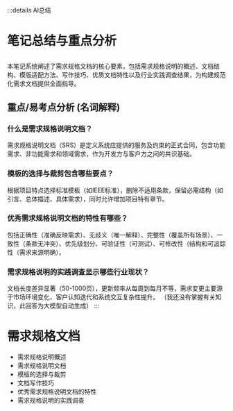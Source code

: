 :::details AI总结



# 笔记总结与重点分析
## 
本笔记系统阐述了需求规格文档的核心要素，包括需求规格说明的概述、文档结构、模版适配方法、写作技巧、优质文档特性以及行业实践调查结果，为构建规范化需求文档提供全面指导。

## 重点/易考点分析 (名词解释)

### 什么是需求规格说明文档？
需求规格说明文档（SRS）是定义系统应提供的服务及约束的正式合同，包含功能需求、非功能需求和领域需求，作为开发方与客户方之间的共识基础。

### 模板的选择与裁剪包含哪些要点？
根据项目特点选择标准模板（如IEEE标准），删除不适用条款，保留必需结构（如引言、总体描述、具体需求），同时允许增加项目特有章节。

### 优秀需求规格说明文档的特性有哪些？
包括正确性（准确反映需求）、无歧义（唯一解释）、完整性（覆盖所有场景）、一致性（条款无冲突）、优先级划分、可验证性（可测试）、可修改性（结构和可追踪性（需求来源明确）。

### 需求规格说明的实践调查显示哪些行业现状？
文档长度差异显著（50-1000页），更新频率从每周到每月不等，需求变更主要源于市场环境变化、客户认知迭代和系统交互复杂性提升。
（我还没有掌握有关知识，此回答为大模型自动生成）
:::
# 需求规格文档
- 需求规格说明概述
- 需求规格说明文档
- 模版的选择与裁剪
- 文档写作技巧
- 优秀需求规格说明文档的特性
- 需求规格说明的实践调查
